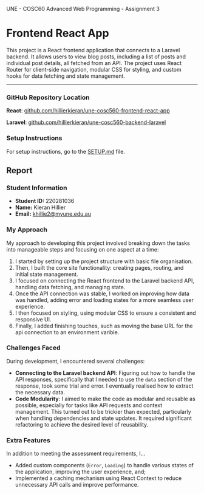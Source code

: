 UNE - COSC60 Advanced Web Programming - Assignment 3

# Frontend React App

This project is a React frontend application that connects to a Laravel backend. It allows users to view blog posts, including a list of posts and individual post details, all fetched from an API. The project uses React Router for client-side navigation, modular CSS for styling, and custom hooks for data fetching and state management.

---

### GitHub Repository Location

**React**: [github.com/hillierkieran/une-cosc560-frontend-react-app](https://github.com/hillierkieran/une-cosc560-frontend-react-app)

**Laravel**: [github.com/hillierkieran/une-cosc560-backend-laravel](https://github.com/hillierkieran/une-cosc560-backend-laravel)

### Setup Instructions
For setup instructions, go to the [SETUP.md](./SETUP.md) file.

## Report

### Student Information

- **Student ID:** 220281036
- **Name:** Kieran Hillier
- **Email:** khillie2@myune.edu.au

### My Approach
My approach to developing this project involved breaking down the tasks into manageable steps and focusing on one aspect at a time:
 1. I started by setting up the project structure with basic file organisation.
 2. Then, I built the core site functionality: creating pages, routing, and initial state management.
 3. I focused on connecting the React frontend to the Laravel backend API, handling data fetching, and managing state.
 4. Once the API connection was stable, I worked on improving how data was handled, adding error and loading states for a more seamless user experience.
 5. I then focused on styling, using modular CSS to ensure a consistent and responsive UI.
 6. Finally, I added finishing touches, such as moving the base URL for the api connection to an environment varible.

### Challenges Faced
During development, I encountered several challenges:
- **Connecting to the Laravel backend API**: Figuring out how to handle the API responses, specifically that I needed to use the `data` section of the response, took some trial and error. I eventually realised how to extract the necessary data.
- **Code Modularity**: I aimed to make the code as modular and reusable as possible, especially for tasks like API requests and context management. This turned out to be trickier than expected, particularly when handling dependencies and state updates. It required significant refactoring to achieve the desired level of reusability.

### Extra Features
In addition to meeting the assessment requirements, I...
- Added custom components (`Error`, `Loading`) to handle various states of the application, improving the user experience, and;
- Implemented a caching mechanism using React Context to reduce unnecessary API calls and improve performance.
